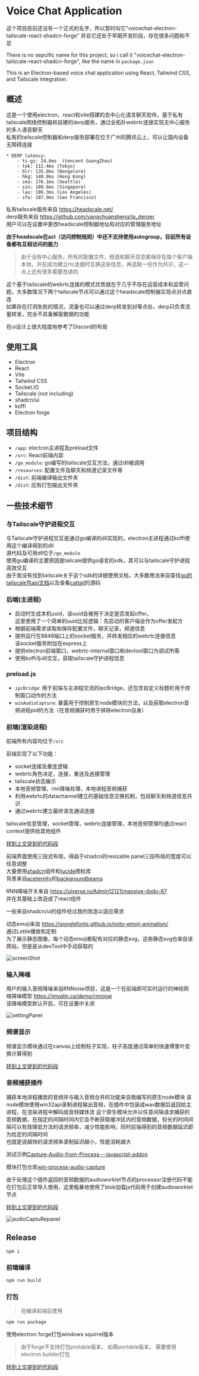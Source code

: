 # Voice Chat Application
这个项目目前还没有一个正式的名字，所以暂时叫它"voicechat-electron-tailscale-react-shadcn-forge"
并且它还处于早期开发阶段，存在很多问题和不足

There is no sepcific name for this project, so i call it "voicechat-electron-tailscale-react-shadcn-forge", like the name in `package.json`

This is an Electron-based voice chat application using React, Tailwind CSS, and Tailscale integration.

## 概述

这是一个使用electron，react和vite搭建的去中心化语言聊天软件。基于私有tailscale网络控制器和自建的derp服务，通过全拓扑webrtc连接实现无中心服务的多人语音聊天
<br/>
私有的tailscale控制器和derp服务部署在位于广州的腾讯云上，可以让国内设备无障碍连接
```
* DERP latency:
    - ts-gz: 24.6ms  (tencent GuangZhou)
    - tok: 112.4ms (Tokyo)
    - blr: 135.8ms (Bangalore)
    - hkg: 148.8ms (Hong Kong)
    - sea: 176.1ms (Seattle)
    - sin: 180.6ms (Singapore)
    - lax: 186.3ms (Los Angeles)
    - sfo: 187.9ms (San Francisco)          
```
私有tailscale服务来自 https://headscale.net/
<br/>derp服务来自 https://github.com/yangchuansheng/ip_derper
<br/>用户可以在设置中更改headscale控制器地址和对应的管理服务地址

**由于headscale在acl（访问控制规则）中还不支持使用autogroup，目前所有设备都有互相访问的能力**
<br/>

>由于没有中心服务，所有的配置文件，频道和聊天信息都保存在每个客户端本地，并在成功建立rtc连接时互换这些信息，再选取一份作为共识，这一点上还有很多需要改进的

这个基于tailscale的webrtc连接的模式优势就在于几乎不存在运营成本和监管问题，大多数情况下两个tailscale节点可以通过这个headscale控制器实现点对点直连
<br/>如果存在打洞失败的情况，流量也可以通过derp转发到对等点处，derp只负责流量转发，完全不具备解密数据的功能

在ui设计上很大程度地参考了Discord的布局


## 使用工具

- Electron
- React
- Vite
- Tailwind CSS
- Socket.IO
- Tailscale (not including)
- shadcn/ui
- koffi
- Electron forge

## 项目结构

- `/app`: electron主进程及preload文件
- `/src`: React前端内容
- `/go_module`: go编写的tailscale交互方法，通过dll被调用
- `/resources`: 配置文件及聊天和频道记录文件等
- `/dist`: 前端编译输出文件夹
- `/dist`: 应有打包输出文件夹

## 一些技术细节

### 与Tailscale守护进程交互

与Tailscale守护进程交互是通过go编译的dll实现的，electron主进程通过koffi使用这个编译得到的dll
<br/>源代码及可用dll位于`/go_module`
<br/>使用go编译的主要原因是tailcale提供go语言的sdk，其可以与tailscale守护进程高效交互
<br/>由于我没有找到tailscale关于这个sdk的详细使用文档，大多数用法来自查找[go的tailscale包api文档](https://pkg.go.dev/tailscale.com/client/tailscale#Device.NodeKey)以及查看[cattail](https://github.com/nerdyslacker/cattail)的源码

### 后端(主进程)

- 启动时生成本机uuid，该uuid会被用于决定是否发起offer。<br/>这里使用了一个简单的uuid比较逻辑：先启动的客户端会作为offer发起方
- 根据前端需求读取和保存配置文件，聊天记录，频道信息
- 提供运行在8848端口上的socket服务，并转发相应的webrtc连接信息<br/>该socket服务附加在express上
- 提供electron前端窗口，webrtc-internal窗口和devtool窗口为调试所需
- 使用koffi与dll交互，获取tailscale守护进程信息

### preload.js

- `ipcBridge`: 用于前端与主进程交流的ipcBridge，还包含自定义标题栏用于控制窗口动作的方法
- `winAudioCapture`: 暴露用于控制原生node模块的方法，以及获取electron音频进程pid的方法（在音频捕获时用于排除electron自身）


### 前端(渲染进程)

前端所有内容均位于`/src`

前端实现了以下功能：
- socket连接及重连逻辑
- webrtc角色决定，连接，重连及连接管理
- tailscale状态展示
- 本地音频管理，rnn降噪处理，本地进程音频捕获
- 利用webrtc的datachannel建立的基础信息交换机制，包括聊天和频道信息共识
- 通过webrtc建立最终语言通话连接

tailscale信息管理，socket管理，webrtc连接管理，本地音频管理均通过react context提供给其他组件

[转到上文提到的代码段](./src/App.jsx#L18)

前端界面使用三段式布局，得益于shadcn的resizable panel三段布局的宽度可以任意调整<br/>
大量使用[shadcn](https://ui.shadcn.com/)组件和[lucide](https://lucide.dev/icons/)图标库<br/>
背景来自[aceternity](https://ui.aceternity.com/)的[backgroundbeams](https://ui.aceternity.com/components/background-beams)

RNN降噪开关来自 https://uiverse.io/Admin12121/massive-dodo-67
<br/>并在其基础上改造成了react组件

一些来自shadcn/ui的组件经过我的改造以适应需求

动态emoji来自 https://googlefonts.github.io/noto-emoji-animation/
<br/>通过Lottie播放和定制<br/>为了展示静态图像，每个动态emoji都配有对应的静态svg，这些静态svg也来自该网站，但是是从devTool中手动获取的

![screenShot](./assets/Screenshot%202024-10-07%20231424.png)

### 输入降噪

用户的输入音频降噪来自RNNoise项目，这是一个在前端即可实时运行的神经网络降噪模型
https://jmvalin.ca/demo/rnnoise
<br/>该降噪模型默认开启，可在设置中关闭

![settingPanel](./assets/Screenshot%202024-10-07%20234730.png)

### 频谱显示

频谱显示模块通过在canvas上绘制柱子实现，柱子高度通过简单的快速傅里叶变换计算得到

[转到上文提到的代码段](./src/utils/AudioLevelVisualizer.js#1)

### 音频捕获插件

捕获本地进程播放的音频并与输入音频合并的功能来自我编写的原生node模块
该node模块使用win32api录制进程输出音频，在插件中包装成wav数据后返回给主进程，在渲染进程中解码成音频媒体流
这个原生模块允许以任意间隔请求捕获的音频数据，在指定的间隔时间内它会不断获取缓冲区内的音频数据，较长的时间间隔可以有效降低方法的请求频率，减少性能影响，同时前端得到的音频数据延迟即为给定的间隔时间
<br/>
也就是说越快的请求频率录制延迟越小，性能消耗越大

测试示例[Capture-Audio-from-Process---javascript-addon](https://github.com/Need-an-AwP/Capture-Audio-from-Process---javascript-addon)

模块打包仓库[win-process-audio-capture](https://github.com/Need-an-AwP/win-process-audio-capture)

由于处理这个插件返回的音频数据的audioworklet节点的processor注册代码不能在打包后正常导入使用，这里粗暴地使用了blob加载js代码用于创建audioworklet节点

[转到上文提到的代码段](./src/context/AudioContext.jsx#L256)

![audioCaptuRepanel](./assets/Screenshot%202024-10-07%20234717.png)

## Release

```bash
npm i
```

### 前端编译

```bash
npm run build
```
### 打包

> 在编译前端后使用

```bash
npm run package
```
使用electron forge打包windows squirrel版本
> 由于forge不支持打包protable版本， 如需portable版本， 需要使用electron builder打包

[转到上文提到的代码段](./forge.config.js#17)
